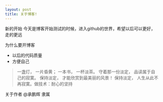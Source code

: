 ```yaml
---
layout: post
title: 关于博客!
---
```


新的开始
今天是博客开始测试的时候，进入github的世界，希望以后可以更好，走的更远

为什么要开博客

* 以后的代码质量
* 方便自己

> 一盏灯， 一片昏黄； 一本书， 一杯淡茶。 守着那一份淡定， 品读属于自己的寂寞。 保持淡定， 才能欣赏到最美丽的风景！ 保持淡定， 人生从此不再寂寞。做技术：耐心的坚持

关于作者
@承鹏辉  隶属
